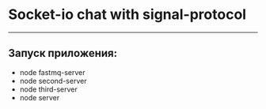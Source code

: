 # Socket-io chat with signal-protocol
____
## Запуск приложения:
- node fastmq-server
- node second-server
- node third-server
- node server
